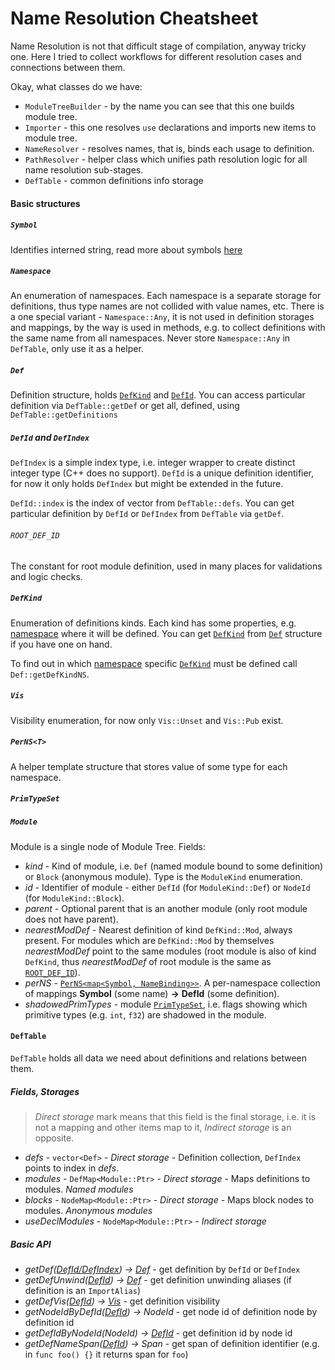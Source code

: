 # Name Resolution Cheatsheet

Name Resolution is not that difficult stage of compilation, anyway tricky one.
Here I tried to collect workflows for different resolution cases and connections between them.

Okay, what classes do we have:
- `ModuleTreeBuilder` - by the name you can see that this one builds module tree.
- `Importer` - this one resolves `use` declarations and imports new items to module tree.
- `NameResolver` - resolves names, that is, binds each usage to definition.
- `PathResolver` - helper class which unifies path resolution logic for all name resolution sub-stages.
- `DefTable` - common definitions info storage

#### Basic structures

##### `Symbol`

Identifies interned string, read more about symbols [here](../code-docs/interning.md)

##### `Namespace`

An enumeration of namespaces. Each namespace is a separate storage for definitions, thus type names are not collided with value names, etc.
There is a one special variant - `Namespace::Any`, it is not used in definition storages and mappings, by the way is used in methods, e.g. to collect definitions with the same name from all namespaces. Never store `Namespace::Any` in `DefTable`, only use it as a helper.

##### `Def`

Definition structure, holds [`DefKind`](#defkind) and [`DefId`](#defid-and-defindex). You can access particular definition via `DefTable::getDef` or get all, defined, using `DefTable::getDefinitions`

##### `DefId` and `DefIndex`

`DefIndex` is a simple index type, i.e. integer wrapper to create distinct integer type (C++ does no support).
`DefId` is a unique definition identifier, for now it only holds `DefIndex` but might be extended in the future.

`DefId::index` is the index of vector from `DefTable::defs`. You can get particular definition by `DefId` or `DefIndex` from `DefTable` via `getDef`.

###### `ROOT_DEF_ID`

The constant for root module definition, used in many places for validations and logic checks.

##### `DefKind`

Enumeration of definitions kinds. Each kind has some properties, e.g. [namespace](#namespace) where it will be defined.
You can get [`DefKind`](#defkind) from [`Def`](#def) structure if you have one on hand.

To find out in which [namespace](#namespace) specific [`DefKind`](#defkind) must be defined call `Def::getDefKindNS`.

##### `Vis`

Visibility enumeration, for now only `Vis::Unset` and `Vis::Pub` exist.

##### `PerNS<T>`

A helper template structure that stores value of some type for each namespace.

##### `PrimTypeSet`

##### `Module`

Module is a single node of Module Tree.
Fields:
- _kind_  - Kind of module, i.e. `Def` (named module bound to some definition) or `Block` (anonymous module). Type is the `ModuleKind` enumeration.
- _id_ - Identifier of module - either `DefId` (for `ModuleKind::Def`) or `NodeId` (for `ModuleKind::Block`).
- _parent_ - Optional parent that is an another module (only root module does not have parent).
- _nearestModDef_ - Nearest definition of kind `DefKind::Mod`, always present. For modules which are `DefKind::Mod` by themselves _nearestModDef_ point to the same modules (root module is also of kind `DefKind`, thus _nearestModDef_ of root module is the same as [`ROOT_DEF_ID`](#root_def_id)).
- _perNS_ - [`PerNS<map<Symbol, NameBinding>>`](#pernst). A per-namespace collection of mappings __Symbol__ (some name) __->__ __DefId__ (some definition).
- _shadowedPrimTypes_ - module [`PrimTypeSet`](#primtypeset), i.e. flags showing which primitive types (e.g. `int`, `f32`) are shadowed in the module.


#### `DefTable`

`DefTable` holds all data we need about definitions and relations between them.

##### Fields, Storages

> _Direct storage_ mark means that this field is the final storage, i.e. it is not a mapping and other items map to it, _Indirect storage_ is an opposite.

- _defs_ - `vector<Def>` - _Direct storage_ - Definition collection, `DefIndex` points to index in _defs_.
- _modules_ - `DefMap<Module::Ptr>` - _Direct storage_ - Maps definitions to modules. _Named modules_
- _blocks_ - `NodeMap<Module::Ptr>` - _Direct storage_ - Maps block nodes to modules. _Anonymous modules_
- _useDeclModules_ - `NodeMap<Module::Ptr>` - _Indirect storage_

##### Basic API

- _getDef([DefId/DefIndex](#defid-and-defindex)) -> [Def](#def)_ - get definition by `DefId` or `DefIndex`
- _getDefUnwind([DefId](#defid-and-defindex)) -> [Def](#def)_ - get definition unwinding aliases (if definition is an `ImportAlias`)
- _getDefVis([DefId](#defid-and-defindex)) -> [Vis](#vis)_ - get definition visibility
- _getNodeIdByDefId([DefId](#defid-and-defindex)) -> NodeId_ - get node id of definition node by definition id
- _getDefIdByNodeId(NodeId) -> [DefId](#defid-and-defindex)_ - get definition id by node id
- _getDefNameSpan([DefId](#defid-and-defindex)) -> Span_ - get span of definition identifier (e.g. in `func foo() {}` it returns span for `foo`)

